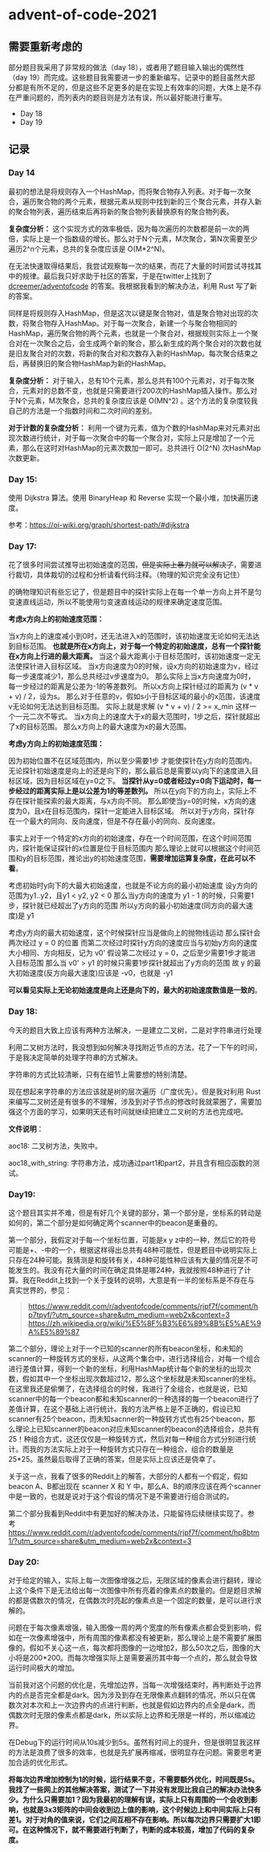 # advent-of-code-2021

## 需要重新考虑的

部分题目我采用了非常规的做法（day 18），或者用了题目输入输出的偶然性（day 19）而完成。这些题目我需要进一步的重新编写。记录中的题目虽然大部分都是有所不足的，但是这些不足更多的是在实现上有效率的问题，大体上是不存在严重问题的，而列表内的题目则是方法有误，所以最好能进行重写。

- Day 18
- Day 19

## 记录

### Day 14

最初的想法是将规则存入一个HashMap，而将聚合物存入列表。对于每一次聚合，遍历聚合物的两个元素，根据元素从规则中找到新的三个聚合元素，并存入新的聚合物列表，遍历结束后再将新的聚合物列表替换原有的聚合物列表。

**复杂度分析：** 这个实现方式的效率极低，因为每次遍历的次数都是前一次的两倍，实际上是一个指数级的增长。那么对于N个元素，M次聚合，第N次需要至少遍历2^n个元素，总共的复杂度应该是 O(M*2^N)。

在无法快速取得结果后，我尝试观察每一次的结果，而花了大量的时间尝试寻找其中的规律。最后我只好求助于社区的答案，于是在twitter上找到了 [dcreemer/adventofcode](https://github.com/dcreemer/adventofcode) 的答案。我根据我看到的解决办法，利用 Rust 写了新的答案。

同样是将规则存入HashMap，但是这次以键是聚合物对，值是聚合物对出现的次数，将聚合物存入HashMap。对于每一次聚合，新建一个与聚合物相同的HashMap，遍历聚合物的两个元素，也就是一个聚合对，根据规则实际上一个聚合对在一次聚合之后，会生成两个新的聚合，那么新生成的两个聚合对的次数也就是旧友聚合对的次数，将新的聚合对和次数存入新的HashMap。每次聚合结束之后，再替换旧的聚合物HashMap为新的HashMap。

**复杂度分析：** 对于输入，总有10个元素，那么总共有100个元素对，对于每次聚合，元素对的总数不变，也就是只需要进行200次的HashMap插入操作。那么对于N个元素，M次聚合，总共的复杂度应该是 O(MN^2) 。这个方法的复杂度较我自己的方法是一个指数时间和二次时间的差别。

**对于计数的复杂度分析：** 利用一个键为元素，值为个数的HashMap来对元素对出现次数进行统计，对于每一次聚合中的每一个聚合对，实际上只是增加了一个元素，那么在这时对HashMap的元素次数加一即可。总共进行 O(2^N) 次HashMap次数更新。

### Day 15:

使用 Dijkstra 算法。使用 BinaryHeap 和 Reverse 实现一个最小堆，加快遍历速度。

参考：https://oi-wiki.org/graph/shortest-path/#dijkstra

### Day 17:

花了很多时间尝试推导出初始速度的范围，~~但是实际上暴力就可以解决了~~，需要进行裁切，具体裁切的过程和分析请看代码注释。（物理的知识完全没有记住）

的确物理知识有些忘记了，但是题目中的探针实际上在每一个单一方向上并不是匀变速直线运动，所以不能使用匀变速直线运动的规律来确定速度范围。

**考虑x方向上的初始速度范围：**

当x方向上的速度减小到0时，还无法进入x的范围时，该初始速度无论如何无法达到目标范围。
**也就是所在x方向上，对于每一个特定的初始速度，总有一个探针能在x方向上行进的最大距离。**
当这个最大距离小于目标范围时，该初始速度一定无法使探针进入目标区域。
当x方向速度为0的时候，设x方向的初始速度为v，经过每一步速度减少1，那么总共经过v步速度为0。
那么实际上当x方向速度为0时，每一步经过的距离是公差为-1的等差数列。
所以x方向上探针经过的距离为 (v * v + v) / 2，设为s。
那么对于任意的v，假如s小于目标区域的最小的x范围，该速度v无论如何无法达到目标范围。
实际上就是求解 (v * v + v) / 2 >= x_min 这样一个一元二次不等式。
当x方向上的速度大于x的最大范围时，1步之后，探针就超出了x的目标范围。
那么x方向上的最大速度为x的最大范围。

**考虑y方向上的初始速度范围：**

因为初始位置不在区域范围内，所以至少需要1步 才能使探针在y方向的范围内。
无论探针初始速度是向上的还是向下的，那么最后总是需要以y向下的速度进入目标区域，因为目标区域在y=0之下。
**当探针从y=0或者经过y=0向下运动时，每一步经过的距离实际上是以公差为1的等差数列。**
所以在y向下的方向上，实际上不存在探针能探索的最大距离，与x方向不同。
那么即使当y=0的时候，x方向的速度为0，且x在目标范围内，探针一定能进入目标区域。
所以对于y方向，探针存在一个最大的同向、反向速度，但是不存在最小的同向、反向速度。

事实上对于一个特定的x方向的初始速度，存在一个时间范围，在这个时间范围内，探针能保证探针的x位置是位于目标范围内
那么理论上就可以根据这个时间范围和y的目标范围，推论出y的初始速度范围，**需要增加运算复杂度，在此可以不看**。

考虑初始时y向下的大最大初始速度，也就是不论方向的最小初始速度
设y方向的范围为y1..y2，且y1 < y2, y2 < 0
那么当y方向的速度为 y1 - 1 的时候，只需要1步，探针就已经超出了y方向的范围
所以y方向的最小初始速度(同方向的最大速度)是 y1

考虑y方向的最大初始速度，这个时候探针应当是做向上的抛物线运动
那么探针会两次经过 y = 0 的位置
而第二次经过时探针y方向的速度应当与初始y方向的速度大小相同、方向相反，记为 v0'
假设第二次经过 y = 0，之后至少需要1步才能进入目标范围
那么当 v0' > y1 的时候只需要1步探针就超出了y方向的范围
故 y 的最大初始速度(反方向最大速度)应该是 -v0，也就是 -y1

**可以看见实际上无论初始速度是向上还是向下的，最大的初始速度数值是一致的**。


### Day 18:

今天的题目大致上应该有两种方法解决，一是建立二叉树，二是对字符串进行处理

利用二叉树方法时，我没想到如何解决寻找附近节点的方法，花了一下午的时间，于是我决定简单的处理字符串的方式解决。

字符串的方式比较清晰，只有在细节上需要想的特别清楚。

现在想起来字符串的方法应该就是树的层次遍历（广度优先）。但是我对利用 Rust 来编写二叉树还是有很多的不理解，涉及到对子节点的修改时我就蒙圈了，需要加强这个方面的学习，如果明天还有时间就继续把建立二叉树的方法也完成吧。

**文件说明**：

aoc18: 二叉树方法，失败中。

aoc18_with_string: 字符串方法，成功通过part1和part2，并且含有相应函数的测试。

### Day19:

这个题目其实并不难，但是有好几个关键的部分，第一个部分是，坐标系的转动是如何的，第二个部分是如何确定两个scanner中的beacon是重叠的。

第一个部分，我假定对于每一个坐标位置，可能是x y z中的一种，然后它的符号可能是+、-中的一个，根据这样得出总共有48种可能性，但是题目中说明实际上只存在24种可能。我猜测是和旋转有关，48种可能性种应该有大量的情况是不可能发生的。我没有花大量的时间在确定具体是哪24种，我就按照48种进行了计算。我在Reddit上找到一个关于旋转的说明，大意是有一半的坐标系是不存在与真实世界的，参见：
> https://www.reddit.com/r/adventofcode/comments/rjpf7f/comment/hp7tpyf/?utm_source=share&utm_medium=web2x&context=3
> https://zh.wikipedia.org/wiki/%E5%8F%B3%E6%89%8B%E5%AE%9A%E5%89%87

第二个部分，理论上对于一个已知的scanner的所有beacon坐标，和未知的scanner的一种旋转方式的坐标，从这两个集合中，进行选择组合，对每一个组合进行差值计算，得到一个新的坐标，利用HashMap统计每个新的坐标的出现次数，假如其中一个坐标出现次数超过12，那么这个坐标就是未知scanner的坐标。在这里我还是偷懒了，在选择组合的时候，我进行了全组合，也就是说，已知scanner中的每一个beacon都和未知scanner的一种选择的每一个beacon进行了差值计算，在这个基础上进行统计。我的方法严格上是不正确的，假设已知scanner有25个beacon，而未知sacnner的一种旋转方式也有25个beacon，那么理论上已知scanner的beacon对应未知scanner的beacon的选择组合，总共有 25！种组合方式，这还仅仅是一种旋转方式，然后对每一种组合方式分别进行统计。而我的方法实际上对于一种旋转方式只存在一种组合，组合的数量是25*25。虽然最后取得了正确的答案，但是实际上应该还是侥幸了。

关于这一点，我看了很多的Reddit上的解答，大部分的人都有一个假定，假如beacon A、B都出现在 scanner X 和 Y 中，那么A、B的顺序应该在两个scanner 中是一致的，也就是说对于这个假设的情况下是不需要进行组合测试的。

第二个部分我看到Reddit中有更加好的解决办法，只能留待后续继续实现了。参考 https://www.reddit.com/r/adventofcode/comments/rjpf7f/comment/hp8btm1/?utm_source=share&utm_medium=web2x&context=3

### Day 20:

对于给定的输入，实际上每一次图像增强之后，无限区域的像素会进行翻转，理论上这个条件下是无法给出每一次图像中所有亮着的像素点的数量的。但是题目求解的都是偶数次的情况，在偶数次时亮起的像素点是一个固定的数量，是可以进行求解的。

问题在于每次像素增强，输入图像一周的两个宽度的所有像素点都会受到影响，假如在一次像素增强中，所有周围的像素都没有被更新，那么理论上是不需要扩展图像的。假如不关心这一点，每次都将图像的一边增加2，那么50次之后，图像的大小将是200*200。而每次增强实际上是需要遍历其中每一个点的，那么就会导致运行时间极大的增加。

当前我对这个问题的优化是，先增加边界，当每一次增强结束时，再判断处于边界内的点是否完全都是dark。因为涉及到存在无限像素点翻转的情况，所以只在偶数次对本次和上一次边界内的点进行判断，也就是假如边界内的点全是dark，而偶数次时无限的像素点都是dark，所以实际上边界和无限是一样的，所以缩减边界。

在Debug下的运行时间从10s减少到5s。虽然有时间上的提升，但是很明显我这样的方法是浪费了很多的效率，也就是先扩展再缩减，很明显存在问题。需要思考更加合适的优化形式。

**将每次边界增加控制为1的时候，运行结果不变，不需要额外优化，时间既是5s。我找了一些网上的其他解决答案，测试了一下并没有发现比我自己的解决办法快多少。为什么只需要加1？因为我最初的理解有误，实际上只有周围的一个会收到影响，也就是3x3矩阵的中间会收到边上值的影响，这个时候边上和中间实际上只有差1。对于对角的值来说，它们之间互相不存在影响。所以每次边界只需要扩大1即可。在这种情况下，就不需要进行判断了，判断的成本较高，增加了代码的复杂度。**